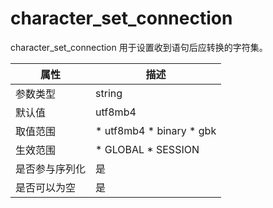 character_set_connection 
=============================================

character_set_connection 用于设置收到语句后应转换的字符集。


| **属性**  |                                                                       **描述**                                                                        |
|---------|-----------------------------------------------------------------------------------------------------------------------------------------------------|
| 参数类型    | string                                                                                                                                              |
| 默认值     | utf8mb4                                                                                                                                             |
| 取值范围    | * utf8mb4   * binary   * gbk    |
| 生效范围    | * GLOBAL   * SESSION                                             |
| 是否参与序列化 | 是                                                                                                                                                   |
| 是否可以为空  | 是                                                                                                                                                   |



